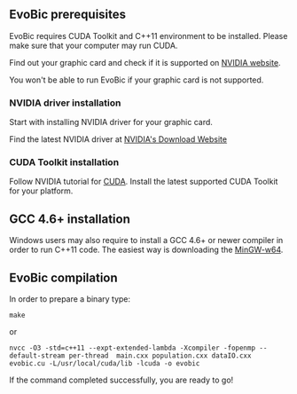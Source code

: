 ## EvoBic prerequisites

EvoBic requires CUDA Toolkit and C++11 environment to be installed. Please make sure that your computer may run CUDA.

Find out your graphic card and check if it is supported on [NVIDIA website](https://developer.nvidia.com/cuda-gpus).

You won't be able to run EvoBic if your graphic card is not supported.



### NVIDIA driver installation

Start with installing NVIDIA driver for your graphic card.

Find the latest NVIDIA driver at [NVIDIA's Download Website](http://www.nvidia.com/Download/index.aspx?lang=en-us)



### CUDA Toolkit installation

Follow NVIDIA tutorial for [CUDA](https://developer.nvidia.com/cuda-downloads). Install the latest supported CUDA Toolkit for your platform.

## GCC 4.6+ installation
Windows users may also require to install a GCC 4.6+ or newer compiler in order to run C++11 code.
The easiest way is downloading the [MinGW-w64](http://mingw-w64.org/doku.php/download#mingw-builds).



## EvoBic compilation

In order to prepare a binary type:
```Shell
make
```
or
```Shell
nvcc -O3 -std=c++11 --expt-extended-lambda -Xcompiler -fopenmp --default-stream per-thread  main.cxx population.cxx dataIO.cxx evobic.cu -L/usr/local/cuda/lib -lcuda -o evobic
```
If the command completed successfully, you are ready to go!